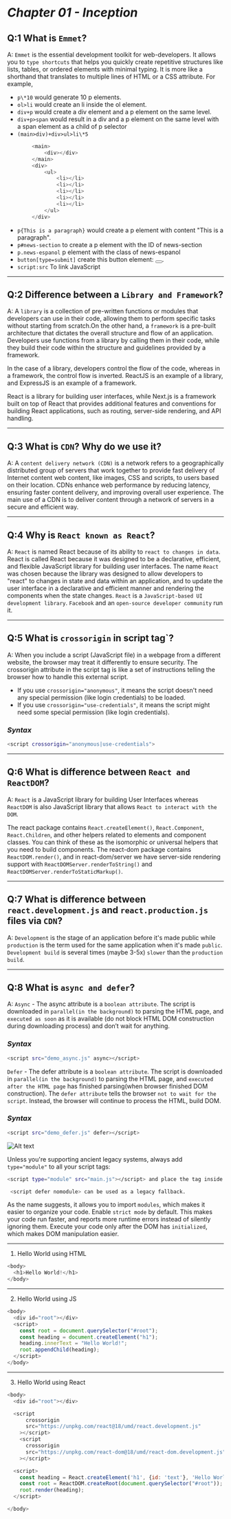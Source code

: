 # _Chapter 01 - Inception_

## Q:1 What is `Emmet`?

A: `Emmet` is the essential development toolkit for web-developers. It allows you to `type shortcuts` that helps you quickly create repetitive structures like lists, tables, or ordered elements with minimal typing. It is more like a shorthand that translates to multiple lines of HTML or a CSS attribute.
For example,

- `p\*10` would generate 10 p elements.
- `ol>li` would create an li inside the ol element.
- `div+p` would create a div element and a p element on the same level.
- `div+p>span` would result in a div and a p element on the same level with a span element as a child of p selector
- `(main>div)+div>ul>li\*5`

```javascript
        <main>
            <div></div>
        </main>
        <div>
            <ul>
                <li></li>
                <li></li>
                <li></li>
                <li></li>
                <li></li>
            </ul>
        </div>
```

- `p{This is a paragraph}` would create a p element with content "This is a paragraph".
- `p#news-section` to create a p element with the ID of news-section
- `p.news-espanol` p element with the class of news-espanol
- `button[type=submit]` create this button element: <button type="submit"></button>.
- `script:src` To link JavaScript

<hr>

## Q:2 Difference between a `Library and Framework`?

A: A `library` is a collection of pre-written functions or modules that developers can use in their code, allowing them to perform specific tasks without starting from scratch.On the other hand, a `framework` is a pre-built architecture that dictates the overall structure and flow of an application. Developers use functions from a library by calling them in their code, while they build their code within the structure and guidelines provided by a framework. 

In the case of a library, developers control the flow of the code, whereas in a framework, the control flow is inverted. ReactJS is an example of a library, and ExpressJS is an example of a framework.

React is a library for building user interfaces, while Next.js is a framework built on top of React that provides additional features and conventions for building React applications, such as routing, server-side rendering, and API handling.

<hr>

## Q:3 What is `CDN`? Why do we use it?

A: A `content delivery network (CDN)` is a network refers to a geographically distributed group of servers that work together to provide fast delivery of Internet content web content, like images, CSS and scripts, to users based on their location. CDNs enhance web performance by reducing latency, ensuring faster content delivery, and improving overall user experience.
The main use of a CDN is to deliver content through a network of servers in a secure and efficient way.

<hr>

## Q:4 Why is `React known as React`?

A: `React` is named React because of its ability to `react to changes in data`.
React is called React because it was designed to be a declarative, efficient, and flexible JavaScript library for building user interfaces.
The name `React` was chosen because the library was designed to allow developers to "react" to changes in state and data within an application, and to update the user interface in a declarative and efficient manner and rendering the components when the state changes.
`React` is a `JavaScript-based UI development library`. `Facebook` and an `open-source developer community` run it.

<hr>


## Q:5 What is `crossorigin` in script tag`?

A: When you include a script (JavaScript file) in a webpage from a different website, the browser may treat it differently to ensure security. The crossorigin attribute in the script tag is like a set of instructions telling the browser how to handle this external script.

- If you use `crossorigin="anonymous"`, it means the script doesn't need any special permission (like login credentials) to be loaded.
- If you use `crossorigin="use-credentials"`, it means the script might need some special permission (like login credentials).

### _Syntax_

```sh
<script crossorigin="anonymous|use-credentials">
```

<hr>

## Q:6 What is difference between `React and ReactDOM`?

A: `React` is a JavaScript library for building User Interfaces whereas `ReactDOM` is also JavaScript library that allows `React to interact with the DOM`.

The react package contains `React.createElement()`, `React.Component`, `React.Children`, and other helpers related to elements and component classes. You can think of these as the isomorphic or universal helpers that you need to build components. The react-dom package contains `ReactDOM.render()`, and in react-dom/server we have server-side rendering support with `ReactDOMServer.renderToString()` and `ReactDOMServer.renderToStaticMarkup()`.

<hr>

## Q:7 What is difference between `react.development.js` and `react.production.js` files via `CDN`?

A: `Development` is the stage of an application before it's made public while `production` is the term used for the same application when it's made `public`.
`Development build` is several times (maybe 3-5x) `slower` than the `production build`.


<hr>

## Q:8 What is `async and defer`?

A: `Async` - The async attribute is a `boolean attribute`. The script is downloaded in `parallel(in the background)` to parsing the HTML page, and `executed as soon` as it is available (do not block HTML DOM construction during downloading process) and don’t wait for anything.

### _Syntax_

```sh
<script src="demo_async.js" async></script>
```

`Defer` - The defer attribute is a `boolean attribute`. The script is downloaded in `parallel(in the background)` to parsing the HTML page, and `executed after the HTML page` has finished parsing(when browser finished DOM construction). The `defer attribute` tells the browser `not to wait for the script`. Instead, the browser will continue to process the HTML, build DOM.

### _Syntax_

```sh
<script src="demo_defer.js" defer></script>
```

![Alt text](./Async&Defer.png)


Unless you're supporting ancient legacy systems, always add `type="module"` to all your script tags:

```sh
<script type="module" src="main.js"></script> and place the tag inside <head>
```

```sh
 <script defer nomodule> can be used as a legacy fallback.
```

As the name suggests, it allows you to import `modules`, which makes it easier to organize your code.
Enable `strict mode` by default. This makes your code run faster, and reports more runtime errors instead of silently ignoring them.
Execute your code only after the DOM has `initialized`, which makes DOM manipulation easier. 


<hr>





1. Hello World using HTML

```javascript
<body>
  <h1>Hello World!</h1>
</body>
```

<hr>

2. Hello World using JS
```javascript
<body>
  <div id="root"></div>
  <script>
    const root = document.querySelector("#root");
    const heading = document.createElement("h1");
    heading.innerText = "Hello World!";
    root.appendChild(heading);
  </script>
</body>
```
<hr>


3. Hello World using React

```javascript
<body>
  <div id="root"></div>

  <script
      crossorigin
      src="https://unpkg.com/react@18/umd/react.development.js"
    ></script>
    <script
      crossorigin
      src="https://unpkg.com/react-dom@18/umd/react-dom.development.js"
    ></script>

  <script>
    const heading = React.createElement('h1', {id: 'text'}, 'Hello World!')
    const root = ReactDOM.createRoot(document.querySelector("#root"));
    root.render(heading);
  </script>

</body>
```